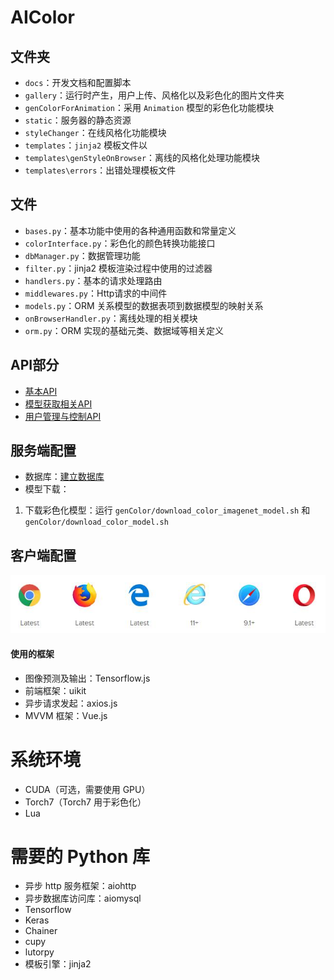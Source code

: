 # AIColor
## 文件夹
- `docs`：开发文档和配置脚本
- `gallery`：运行时产生，用户上传、风格化以及彩色化的图片文件夹
- `genColorForAnimation`：采用 `Animation` 模型的彩色化功能模块
- `static`：服务器的静态资源
- `styleChanger`：在线风格化功能模块
- `templates`：`jinja2` 模板文件以
- `templates\genStyleOnBrowser`：离线的风格化处理功能模块
- `templates\errors`：出错处理模板文件
## 文件
- `bases.py`：基本功能中使用的各种通用函数和常量定义
- `colorInterface.py`：彩色化的颜色转换功能接口
- `dbManager.py`：数据管理功能
- `filter.py`：jinja2 模板渲染过程中使用的过滤器
- `handlers.py`：基本的请求处理路由
- `middlewares.py`：Http请求的中间件
- `models.py`：ORM 关系模型的数据表项到数据模型的映射关系
- `onBrowserHandler.py`：离线处理的相关模块
- `orm.py`：ORM 实现的基础元类、数据域等相关定义
## API部分
- [基本API](docs/APIs.md)
- [模型获取相关API](docs/modelAPIs.md)
- [用户管理与控制API](docs/User%20manager%20APIs.md)
## 服务端配置
- 数据库：[建立数据库](docs/How%20to%20install%20colorize%20module.md)
- 模型下载：
1. 下载彩色化模型：运行 `genColor/download_color_imagenet_model.sh` 和 `genColor/download_color_model.sh`
## 客户端配置
![Web 客户端支持的浏览器版本](docs/uikiy_support_browsers.jpg)
#### 使用的框架
- 图像预测及输出：Tensorflow.js
- 前端框架：uikit
- 异步请求发起：axios.js
- MVVM 框架：Vue.js 
# 系统环境
- CUDA（可选，需要使用 GPU）
- Torch7（Torch7 用于彩色化）
- Lua

# 需要的 Python 库
- 异步 http 服务框架：aiohttp
- 异步数据库访问库：aiomysql
- Tensorflow
- Keras
- Chainer
- cupy
- lutorpy
- 模板引擎：jinja2